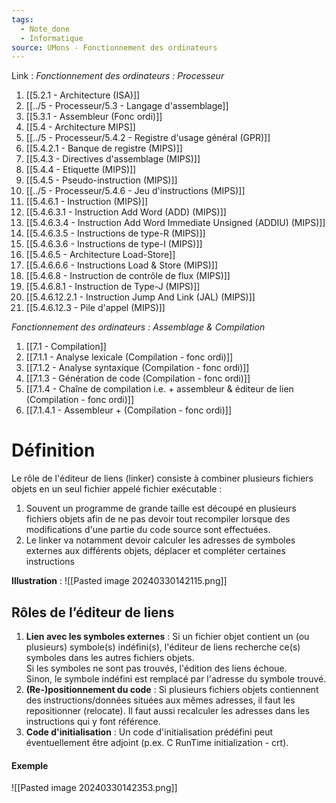 ```yaml
---
tags:
  - Note_done
  - Informatique
source: UMons - Fonctionnement des ordinateurs
---
```


Link :
_Fonctionnement des ordinateurs : Processeur_
1. [[5.2.1 - Architecture (ISA)]]
2. [[../5 - Processeur/5.3 - Langage d'assemblage]]
3. [[5.3.1 - Assembleur (Fonc ordi)]]
4. [[5.4 - Architecture MIPS]]
5. [[../5 - Processeur/5.4.2 - Registre d'usage général (GPR)]]
6. [[5.4.2.1 - Banque de registre (MIPS)]]
7. [[5.4.3 - Directives d'assemblage (MIPS)]]
8. [[5.4.4 - Etiquette (MIPS)]]
9. [[5.4.5 - Pseudo-instruction (MIPS)]]
10. [[../5 - Processeur/5.4.6 - Jeu d'instructions (MIPS)]]
11. [[5.4.6.1 - Instruction (MIPS)]]
12. [[5.4.6.3.1 - Instruction Add Word (ADD) (MIPS)]]
13. [[5.4.6.3.4 - Instruction Add Word Immediate Unsigned (ADDIU) (MIPS)]]
14. [[5.4.6.3.5 - Instructions de type-R (MIPS)]]
15. [[5.4.6.3.6 - Instructions de type-I (MIPS)]]
16. [[5.4.6.5 - Architecture Load-Store]]
17. [[5.4.6.6.6 - Instructions Load & Store (MIPS)]]
18. [[5.4.6.8 - Instruction de contrôle de flux (MIPS)]]
19. [[5.4.6.8.1 - Instruction de Type-J (MIPS)]]
20. [[5.4.6.12.2.1 - Instruction Jump And Link (JAL) (MIPS)]]
21. [[5.4.6.12.3 - Pile d'appel (MIPS)]]

_Fonctionnement des ordinateurs : Assemblage & Compilation_
1. [[7.1 - Compilation]]
2. [[7.1.1 - Analyse lexicale (Compilation - fonc ordi)]]
3. [[7.1.2 - Analyse syntaxique (Compilation - fonc ordi)]]
4. [[7.1.3 - Génération de code (Compilation - fonc ordi)]]
5. [[7.1.4 - Chaîne de compilation i.e. + assembleur & éditeur de lien (Compilation - fonc ordi)]]
6. [[7.1.4.1 - Assembleur + (Compilation - fonc ordi)]]

# Définition
Le rôle de l'éditeur de liens (linker) consiste à combiner plusieurs fichiers objets en un seul fichier appelé fichier exécutable : 
1. Souvent un programme de grande taille est découpé en plusieurs fichiers objets afin de ne pas devoir tout recompiler lorsque des modifications d'une partie du code source sont effectuées. 
2. Le linker va notamment devoir calculer les adresses de symboles externes aux différents objets, déplacer et compléter certaines instructions

**Illustration** : ![[Pasted image 20240330142115.png]]
## Rôles de l’éditeur de liens
1. **Lien avec les symboles externes** :
	Si un fichier objet contient un (ou plusieurs) symbole(s) indéfini(s), l'éditeur de liens recherche ce(s) symboles dans les autres fichiers objets. 
	\
	Si les symboles ne sont pas trouvés, l'édition des liens échoue. 
	\
	Sinon, le symbole indéfini est remplacé par l'adresse du symbole trouvé. 
1. **(Re-)positionnement du code** :
	Si plusieurs fichiers objets contiennent des instructions/données situées aux mêmes adresses, il faut les repositionner (relocate). Il faut aussi recalculer les adresses dans les instructions qui y font référence. 
2. **Code d'initialisation** :
	Un code d'initialisation prédéfini peut éventuellement être adjoint 
	(p.ex. C RunTime initialization - crt). 

#### Exemple
![[Pasted image 20240330142353.png]]